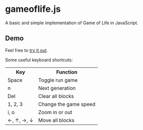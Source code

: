 # gameoflife.js

A basic and simple implementation of Game of Life in JavaScript.

## Demo

Feel free to [try it out](https://dl.dropboxusercontent.com/u/334931/gameoflifejs/gameoflife.html).

Some useful keyboard shortcuts:

<table>
	<tr>
		<th>Key</th>
		<th>Function</th>
	</tr>
	<tr>
		<td>Space</td>
		<td>Toggle run game</td>
	</tr>
	<tr>
		<td>n</td>
		<td>Next generation</td>
	</tr>
	<tr>
		<td>Del</td>
		<td>Clear all blocks</td>
	</tr>
	<tr>
		<td>1, 2, 3</td>
		<td>Change the game speed</td>
	</tr>
	<tr>
		<td>i, o</td>
		<td>Zoom in or out</td>
	</tr>
	<tr>
		<td>←, ↑, →, ↓</td>
		<td>Move all blocks</td>
	</tr>
</table>